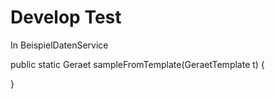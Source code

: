 Develop Test
============

In BeispielDatenService

public static Geraet sampleFromTemplate(GeraetTemplate t) {



}